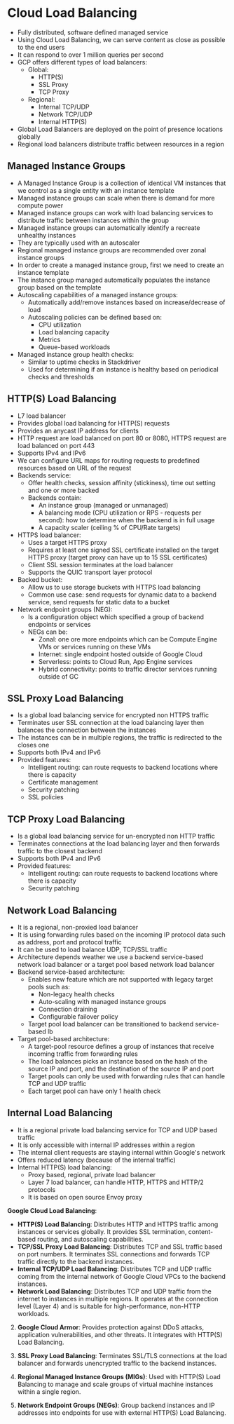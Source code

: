 # Cloud Load Balancing

- Fully distributed, software defined managed service
- Using Cloud Load Balancing, we can serve content as close as possible to the end users
- It can respond to over 1 million queries per second
- GCP offers different types of load balancers:
    - Global:
        - HTTP(S)
        - SSL Proxy
        - TCP Proxy
    - Regional:
        - Internal TCP/UDP
        - Network TCP/UDP
        - Internal HTTP(S)
- Global Load Balancers are deployed on the point of presence locations globally
- Regional load balancers distribute traffic between resources in a region

## Managed Instance Groups

- A Managed Instance Group is a collection of identical VM instances that we control as a single entity with an instance template
- Managed instance groups can scale when there is demand for more compute power
- Managed instance groups can work with load balancing services to distribute traffic between instances within the group
- Managed instance groups can automatically identify a recreate unhealthy instances
- They are typically used with an autoscaler
- Regional managed instance groups are recommended over zonal instance groups
- In order to create a managed instance group, first we need to create an instance template
- The instance group managed automatically populates the instance group based on the template
- Autoscaling capabilities of a managed instance groups:
    - Automatically add/remove instances based on increase/decrease of load
    - Autoscaling policies can be defined based on:
        - CPU utilization
        - Load balancing capacity
        - Metrics
        - Queue-based workloads
- Managed instance group health checks:
    - Similar to uptime checks in Stackdriver
    - Used for determining if an instance is healthy based on periodical checks and thresholds

## HTTP(S) Load Balancing

- L7 load balancer
- Provides global load balancing for HTTP(S) requests
- Provides an anycast IP address for clients
- HTTP request are load balanced on port 80 or 8080, HTTPS request are load balanced on port 443
- Supports IPv4 and IPv6
- We can configure URL maps for routing requests to predefined resources based on URL of the request
- Backends service:
    - Offer health checks, session affinity (stickiness), time out setting and one or more backed
    - Backends contain:
        - An instance group (managed or unmanaged)
        - A balancing mode (CPU utilization or RPS - requests per second): how to determine when the backend is in full usage
        - A capacity scaler (ceiling % of CPU/Rate targets)
- HTTPS load balancer:
    - Uses a target HTTPS proxy
    - Requires at least one signed SSL certificate installed on the target HTTPS proxy (target proxy can have up to 15 SSL certificates)
    - Client SSL session terminates at the load balancer
    - Supports the QUIC transport layer protocol
- Backed bucket:
    - Allow us to use storage buckets with HTTPS load balancing
    - Common use case: send requests for dynamic data to a backend service, send requests for static data to a bucket
- Network endpoint groups (NEG):
    - Is a configuration object which specified a group of backend endpoints or services
    - NEGs can be:
        - Zonal: one ore more endpoints which can be Compute Engine VMs or services running on these VMs
        - Internet: single endpoint hosted outside of Google Cloud
        - Serverless: points to Cloud Run, App Engine services
        - Hybrid connectivity: points to traffic director services running outside of GC

## SSL Proxy Load Balancing

- Is a global load balancing service for encrypted non HTTPS traffic
- Terminates user SSL connection at the load balancing layer then balances the connection between the instances
- The instances can be in multiple regions, the traffic is redirected to the closes one
- Supports both IPv4 and IPv6
- Provided features:
    - Intelligent routing: can route requests to backend locations where there is capacity
    - Certificate management
    - Security patching
    - SSL policies

## TCP Proxy Load Balancing

- Is a global load balancing service for un-encrypted non HTTP traffic
- Terminates connections at the load balancing layer and then forwards traffic to the closest backend
- Supports both IPv4 and IPv6
- Provided features:
    - Intelligent routing: can route requests to backend locations where there is capacity
    - Security patching

## Network Load Balancing

- It is a regional, non-proxied load balancer
- It is using forwarding rules based on the incoming IP protocol data such as address, port and protocol traffic
- It can be used to load balance UDP, TCP/SSL traffic
- Architecture depends weather we use a backend service-based network load balancer or a target pool based network load balancer
- Backend service-based architecture:
    - Enables new feature which are not supported with legacy target pools such as:
        - Non-legacy health checks
        - Auto-scaling with managed instance groups
        - Connection draining
        - Configurable failover policy
    - Target pool load balancer can be transitioned to backend service-based lb
- Target pool-based architecture:
    - A target-pool resource defines a group of instances that receive incoming traffic from forwarding rules
    - The load balances picks an instance based on the hash of the source IP and port, and the destination of the source IP and port
    - Target pools can only be used with forwarding rules that can handle TCP and UDP traffic
    - Each target pool can have only 1 health check

## Internal Load Balancing

- It is a regional private load balancing service for TCP and UDP based traffic
- It is only accessible with internal IP addresses within a region
- The internal client requests are staying internal within Google's network
- Offers reduced latency (because of the internal traffic)
- Internal HTTP(S) load balancing:
    - Proxy based, regional, private load balancer
    - Layer 7 load balancer, can handle HTTP, HTTPS and HTTP/2 protocols
    - It is based on open source Envoy proxy

**Google Cloud Load Balancing**: 
   - **HTTP(S) Load Balancing**: Distributes HTTP and HTTPS traffic among instances or services globally. It provides SSL termination, content-based routing, and autoscaling capabilities.
   - **TCP/SSL Proxy Load Balancing**: Distributes TCP and SSL traffic based on port numbers. It terminates SSL connections and forwards TCP traffic directly to the backend instances.
   - **Internal TCP/UDP Load Balancing**: Distributes TCP and UDP traffic coming from the internal network of Google Cloud VPCs to the backend instances.
   - **Network Load Balancing**: Distributes TCP and UDP traffic from the internet to instances in multiple regions. It operates at the connection level (Layer 4) and is suitable for high-performance, non-HTTP workloads.

2. **Google Cloud Armor**: Provides protection against DDoS attacks, application vulnerabilities, and other threats. It integrates with HTTP(S) Load Balancing.

3. **SSL Proxy Load Balancing**: Terminates SSL/TLS connections at the load balancer and forwards unencrypted traffic to the backend instances.

4. **Regional Managed Instance Groups (MIGs)**: Used with HTTP(S) Load Balancing to manage and scale groups of virtual machine instances within a single region.

5. **Network Endpoint Groups (NEGs)**: Group backend instances and IP addresses into endpoints for use with external HTTP(S) Load Balancing.

